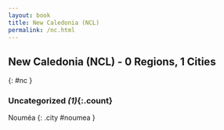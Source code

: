 ```yaml
---
layout: book
title: New Caledonia (NCL)
permalink: /nc.html
---
```


## New Caledonia (NCL) - 0 Regions, 1 Cities
{: #nc }





### Uncategorized _(1)_{:.count}


Nouméa  {: .city #noumea } <br>


 

